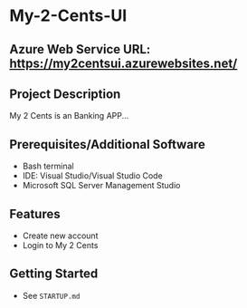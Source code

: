 # My-2-Cents-UI

## Azure Web Service URL: https://my2centsui.azurewebsites.net/

## Project Description
My 2 Cents is an Banking APP...

## Prerequisites/Additional Software
- Bash terminal
- IDE: Visual Studio/Visual Studio Code
- Microsoft SQL Server Management Studio

## Features
- Create new account
- Login to My 2 Cents

## Getting Started
- See `STARTUP.md`



